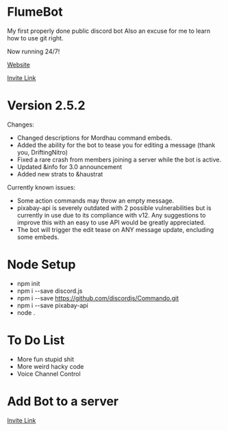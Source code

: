 # FlumeBot
My first properly done public discord bot
Also an excuse for me to learn how to use git right.

Now running 24/7!

[Website](https://sites.google.com/view/flumebot)

[Invite Link](https://discord.com/oauth2/authorize?client_id=662760640242384904&scope=bot&permissions=125958)


# Version 2.5.2
Changes: 
- Changed descriptions for Mordhau command embeds.
- Added the ability for the bot to tease you for editing a message (thank you, DriftingNitro)
- Fixed a rare crash from members joining a server while the bot is active.
- Updated &info for 3.0 announcement
- Added new strats to &haustrat

Currently known issues:
- Some action commands may throw an empty message.
- pixabay-api is severely outdated with 2 possible vulnerabilities but is currently in use due to its compliance with v12. Any suggestions to improve this with an easy to use API would be greatly appreciated.
- The bot will trigger the edit tease on ANY message update, encluding some embeds.


# Node Setup
- npm init
- npm i --save discord.js
- npm i --save https://github.com/discordjs/Commando.git
- npm i --save pixabay-api
- node .


# To Do List
- More fun stupid shit
- More weird hacky code
- Voice Channel Control

# Add Bot to a server
[Invite Link](https://discordapp.com/oauth2/authorize?client_id=662760640242384904&scope=bot&permissions=2146958591)
